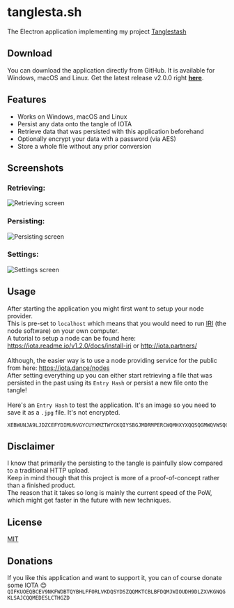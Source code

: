 # tanglesta.sh
The Electron application implementing my project [Tanglestash](https://github.com/loehnertz/Tanglestash)


## Download

You can download the application directly from GitHub.
It is available for Windows, macOS and Linux.
Get the latest release v2.0.0 right **[here](https://github.com/loehnertz/tanglesta.sh/releases/tag/v2.0.0)**.


## Features

- Works on Windows, macOS and Linux
- Persist any data onto the tangle of IOTA
- Retrieve data that was persisted with this application beforehand
- Optionally encrypt your data with a password (via AES)
- Store a whole file without any prior conversion


## Screenshots

### Retrieving:
![Retrieving screen](https://i.imgur.com/99eTfbo.png)

### Persisting:
![Persisting screen](https://i.imgur.com/rgmsvs5.png)

### Settings:
![Settings screen](https://i.imgur.com/xv1jfrh.png)


## Usage

After starting the application you might first want to setup your node provider.\
This is pre-set to `localhost` which means that you would need to run
[IRI](https://github.com/iotaledger/iri) (the node software) on your own computer.\
A tutorial to setup a node can be found here:
https://iota.readme.io/v1.2.0/docs/install-iri or http://iota.partners/ \
\
Although, the easier way is to use a node providing service for the public from here: https://iota.dance/nodes \
After setting everything up you can either start retrieving a file that
was persisted in the past using its `Entry Hash` or persist a new file onto the tangle!\
\
Here's an `Entry Hash` to test the application. It's an image so you need to save it as a `.jpg` file. It's not encrypted.
```
XEBWUNJA9LJDZCEFYDIMU9VGYCUYXMZTWYCKQIYSBGJMDRMPERCWQMHXYXQQSQGMWQVWSQCWOCBG99999
```


## Disclaimer

I know that primarily the persisting to the tangle is painfully slow compared to a traditional HTTP upload.\
Keep in mind though that this project is more of a proof-of-concept rather than a finished product.\
The reason that it takes so long is mainly the current speed of the PoW, which might get faster in the future with new techniques.


## License

[MIT](LICENSE)


## Donations

If you like this application and want to support it, you can of course donate some IOTA 😊 \
`QIFKUOEQBCEV9NKFWDBTQYBHLFFORLVKDQSYDSZQQMKTCBLBFDQMJWIOUDH9DLZXVKGNQGKLSAJCQQMEDESLCTHGZD`
